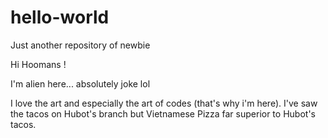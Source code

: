 # hello-world
Just another repository of newbie

Hi Hoomans !

I'm alien here... absolutely joke lol

I love the art and especially the art of codes (that's why i'm here).
I've saw the tacos on Hubot's branch but Vietnamese Pizza far superior to Hubot's tacos.
